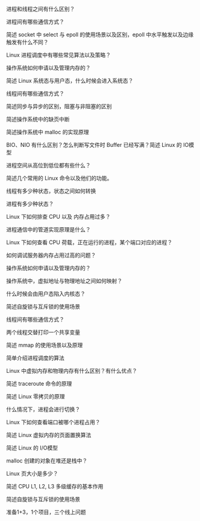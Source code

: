 进程和线程之间有什么区别？

进程间有哪些通信方式？

简述 socket 中 select 与 epoll 的使用场景以及区别，epoll 中水平触发以及边缘触发有什么不同？

Linux 进程调度中有哪些常见算法以及策略？

操作系统如何申请以及管理内存的？

简述 Linux 系统态与用户态，什么时候会进入系统态？

线程间有哪些通信方式？

简述同步与异步的区别，阻塞与非阻塞的区别

简述操作系统中的缺页中断

简述操作系统中 malloc 的实现原理

BIO、NIO 有什么区别？怎么判断写文件时 Buffer 已经写满？简述 Linux 的 IO模型

进程空间从高位到低位都有些什么？

简述几个常用的 Linux 命令以及他们的功能。

线程有多少种状态，状态之间如何转换

进程有多少种状态？

Linux 下如何排查 CPU 以及 内存占用过多？

进程通信中的管道实现原理是什么？

Linux 下如何查看 CPU 荷载，正在运行的进程，某个端口对应的进程？

如何调试服务器内存占用过高的问题？

操作系统如何申请以及管理内存的？

操作系统中，虚拟地址与物理地址之间如何映射？

什么时候会由用户态陷入内核态？

简述自旋锁与互斥锁的使用场景

线程间有哪些通信方式？

两个线程交替打印一个共享变量

简述 mmap 的使用场景以及原理

简单介绍进程调度的算法

Linux 中虚拟内存和物理内存有什么区别？有什么优点？

简述 traceroute 命令的原理

简述 Linux 零拷贝的原理

什么情况下，进程会进行切换？

Linux 下如何查看端口被哪个进程占用？

简述 Linux 虚拟内存的页面置换算法

简述 Linux 的 I/O模型

malloc 创建的对象在堆还是栈中？

Linux 页大小是多少？

简述 CPU L1, L2, L3 多级缓存的基本作用

简述自旋锁与互斥锁的使用场景

准备1+3，1个项目，三个线上问题